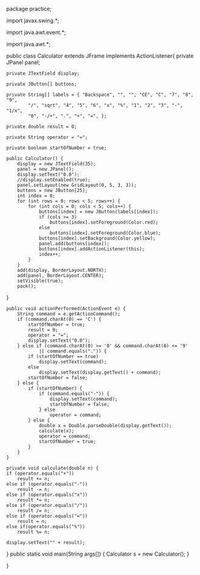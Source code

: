 package practice;

import javax.swing.*;

import java.awt.event.*;

import java.awt.*;

public class Calculator extends JFrame implements ActionListener{
	private JPanel panel;
	
	private JTextField display;
	
	private JButton[] buttons;
	
	private String[] labels = { "Backspace", "", "", "CE", "C", "7", "8", "9",
			"/", "sqrt", "4", "5", "6", "x", "%", "1", "2", "3", "-", "1/x",
			"0", "-/+", ".", "+", "=", };
			
	private double result = 0;
	
	private String operator = "=";
	
	private boolean startOfNumber = true;
	
	public Calculator() {
		display = new JTextField(35);
		panel = new JPanel();
		display.setText("0.0");
		//display.setEnabled(true);
		panel.setLayout(new GridLayout(0, 5, 3, 3));
		buttons = new JButton[25];
		int index = 0;
		for (int rows = 0; rows < 5; rows++) {
			for (int cols = 0; cols < 5; cols++) {
				buttons[index] = new JButton(labels[index]);
				if (cols >= 3)
					buttons[index].setForeground(Color.red);
				else
					buttons[index].setForeground(Color.blue);
				buttons[index].setBackground(Color.yellow);
				panel.add(buttons[index]);
				buttons[index].addActionListener(this);
				index++;
			}
		}
		add(display, BorderLayout.NORTH);
		add(panel, BorderLayout.CENTER);
		setVisible(true);
		pack();
	

}

	public void actionPerformed(ActionEvent e) {
		String command = e.getActionCommand();
		if (command.charAt(0) == 'C') {
			startOfNumber = true;
			result = 0;
			operator = "=";
			display.setText("0.0");
		} else if (command.charAt(0) >= '0' && command.charAt(0) <= '9'
				|| command.equals(".")) {
			if (startOfNumber == true)
				display.setText(command);
			else
				display.setText(display.getText() + command);
			startOfNumber = false;
		} else {
			if (startOfNumber) {
				if (command.equals("-")) {
					display.setText(command);
					startOfNumber = false;
				} else
					operator = command;
			} else {
				double x = Double.parseDouble(display.getText());
				calculate(x);
				operator = command;
				startOfNumber = true;
			}
		}
	}
	
	private void calculate(double n) {
	if (operator.equals("+"))
		result += n;
	else if (operator.equals("-"))
		result -= n;
	else if (operator.equals("x"))
		result *= n;
	else if (operator.equals("/"))
		result /= n;
	else if (operator.equals("="))
		result = n;
	else if(operator.equals("%"))
		result %= n;
	
	display.setText("" + result);
}
	public static void main(String args[]) {
		Calculator s = new Calculator();
	}
	
}


